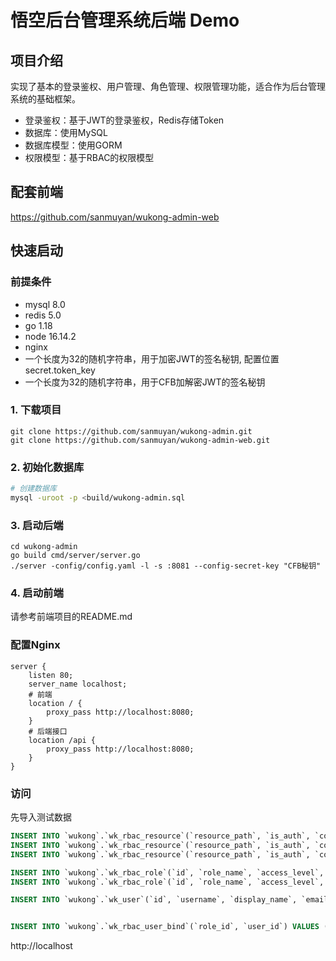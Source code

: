 # 悟空后台管理系统后端 Demo

## 项目介绍

实现了基本的登录鉴权、用户管理、角色管理、权限管理功能，适合作为后台管理系统的基础框架。

- 登录鉴权：基于JWT的登录鉴权，Redis存储Token
- 数据库：使用MySQL
- 数据库模型：使用GORM
- 权限模型：基于RBAC的权限模型

## 配套前端

https://github.com/sanmuyan/wukong-admin-web

## 快速启动

### 前提条件

- mysql 8.0
- redis 5.0
- go 1.18
- node 16.14.2
- nginx
- 一个长度为32的随机字符串，用于加密JWT的签名秘钥, 配置位置 secret.token_key
- 一个长度为32的随机字符串，用于CFB加解密JWT的签名秘钥

### 1. 下载项目

```shell
git clone https://github.com/sanmuyan/wukong-admin.git
git clone https://github.com/sanmuyan/wukong-admin-web.git
```

### 2. 初始化数据库

```bash
# 创建数据库
mysql -uroot -p <build/wukong-admin.sql
```

### 3. 启动后端

```shell
cd wukong-admin
go build cmd/server/server.go
./server -config/config.yaml -l -s :8081 --config-secret-key "CFB秘钥"
```

### 4. 启动前端

请参考前端项目的README.md

### 配置Nginx

```nginx
server {
    listen 80;
    server_name localhost;
    # 前端
    location / {
        proxy_pass http://localhost:8080;
    }
    # 后端接口
    location /api {
        proxy_pass http://localhost:8080;
    }
}
```

### 访问

先导入测试数据
```sql
INSERT INTO `wukong`.`wk_rbac_resource`(`resource_path`, `is_auth`, `comment`) VALUES ('/api/user', 1, '用户');
INSERT INTO `wukong`.`wk_rbac_resource`(`resource_path`, `is_auth`, `comment`) VALUES ('/api/user/profile', 2, '用户个人信息');
INSERT INTO `wukong`.`wk_rbac_resource`(`resource_path`, `is_auth`, `comment`) VALUES ('/api/logout', 2, '退出登录');

INSERT INTO `wukong`.`wk_rbac_role`(`id`, `role_name`, `access_level`, `comment`) VALUES (1, 'base', 1, '基本用户');
INSERT INTO `wukong`.`wk_rbac_role`(`id`, `role_name`, `access_level`, `comment`) VALUES (2, 'admin', 100, '管理员');

INSERT INTO `wukong`.`wk_user`(`id`, `username`, `display_name`, `email`, `mobile`, `password`, `source`, `is_active`, `create_time`, `update_time`) VALUES (1, 'admin', '管理员', 'admin@qq.com', '13888888888', '$2a$04$WXVJ91k1yjGecUgfBgC3COnKstE.h4fdjV0bRc0TUpS4OoAAY0/7K', 'local', 1, '2023-04-14 16:44:07', '2023-04-15 13:17:28');


INSERT INTO `wukong`.`wk_rbac_user_bind`(`role_id`, `user_id`) VALUES (1, 1);
```
http://localhost
